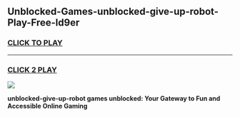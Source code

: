 
## Unblocked-Games-unblocked-give-up-robot-Play-Free-ld9er
<h3>
<a href="https://premium76.site?title=unblocked-give-up-robot&ref=20M">CLICK TO PLAY</a></h3>
<hr>

<h3>
<a href="https://premium76.site?title=unblocked-give-up-robot&ref=20M">CLICK 2 PLAY</a>
  
</h3>

<a href="https://premium76.site?title=unblocked-give-up-robot&ref=19M"><img src="https://clearcache.store/games.png"></a>


**unblocked-give-up-robot games unblocked: Your Gateway to Fun and Accessible Online Gaming**
